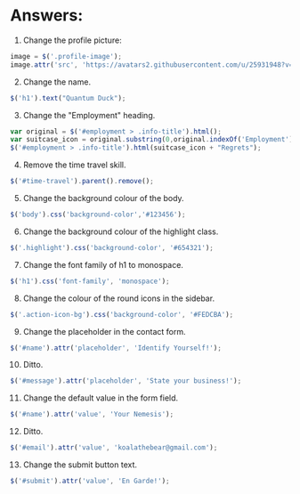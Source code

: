 # Answers:

1. Change the profile picture:
```javascript
image = $('.profile-image');
image.attr('src', 'https://avatars2.githubusercontent.com/u/25931948?v=3&s=460');
```

2. Change the name.
```javascript
$('h1').text("Quantum Duck");
```

3. Change the "Employment" heading.
```javascript
var original = $('#employment > .info-title').html();
var suitcase_icon = original.substring(0,original.indexOf('Employment'));
$('#employment > .info-title').html(suitcase_icon + "Regrets");
```

4. Remove the time travel skill.
```javascript
$('#time-travel').parent().remove();
```

5. Change the background colour of the body.
```javascript
$('body').css('background-color','#123456');
```

6. Change the background colour of the highlight class.
```javascript
$('.highlight').css('background-color', '#654321');
```

7. Change the font family of h1 to monospace.
```javascript
$('h1').css('font-family', 'monospace');
```

8. Change the colour of the round icons in the sidebar.
```javascript
$('.action-icon-bg').css('background-color', '#FEDCBA');
```

9. Change the placeholder in the contact form.
```javascript
$('#name').attr('placeholder', 'Identify Yourself!');
```

10. Ditto.
```javascript
$('#message').attr('placeholder', 'State your business!');
```

11. Change the default value in the form field.
```javascript
$('#name').attr('value', 'Your Nemesis');
```

12. Ditto.
```javascript
$('#email').attr('value', 'koalathebear@gmail.com');
```

13. Change the submit button text.
```javascript
$('#submit').attr('value', 'En Garde!');
```

